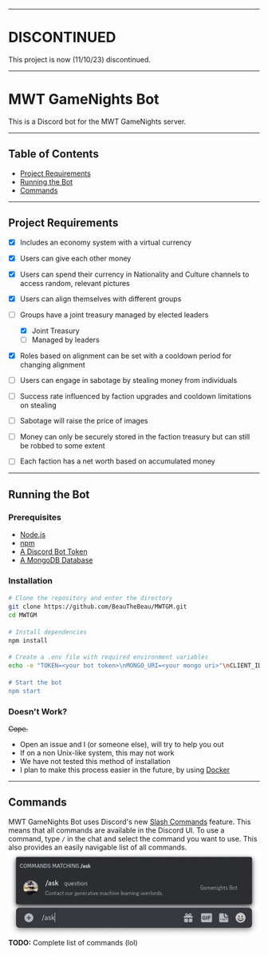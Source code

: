 
---

# DISCONTINUED
This project is now (11/10/23) discontinued. 

---


# MWT GameNights Bot

This is a Discord bot for the MWT GameNights server.

---

## Table of Contents

- [Project Requirements](#Project-Requirements)
- [Running the Bot](#Running-the-Bot)
- [Commands](#Commands)

---

## Project Requirements

- [X] Includes an economy system with a virtual currency
- [X] Users can give each other money
- [X] Users can spend their currency in Nationality and Culture channels to access random, relevant pictures

- [X] Users can align themselves with different groups
- [ ] Groups have a joint treasury managed by elected leaders
    - [X] Joint Treasury
    - [ ] Managed by leaders
- [X] Roles based on alignment can be set with a cooldown period for changing alignment

- [ ] Users can engage in sabotage by stealing money from individuals
- [ ] Success rate influenced by faction upgrades and cooldown limitations on stealing
- [ ] Sabotage will raise the price of images
- [ ] Money can only be securely stored in the faction treasury but can still be robbed to some extent
- [ ] Each faction has a net worth based on accumulated money 

---

## Running the Bot

### Prerequisites

- [Node.js](https://nodejs.org/en/)
- [npm](https://www.npmjs.com/)
- [A Discord Bot Token](https://discord.com/developers/applications)
- [A MongoDB Database](https://www.mongodb.com/)

### Installation

```bash
# Clone the repository and enter the directory
git clone https://github.com/BeauTheBeau/MWTGM.git
cd MWTGM

# Install dependencies
npm install

# Create a .env file with required environment variables
echo -e "TOKEN=<your bot token>\nMONGO_URI=<your mongo uri>"\nCLIENT_ID=<your client id>" > .env

# Start the bot
npm start
```

### Doesn't Work?
~~Cope.~~
- Open an issue and I (or someone else), will try to help you out
- If on a non Unix-like system, this may not work
- We have not tested this method of installation
- I plan to make this process easier in the future, by using [Docker](https://www.docker.com/)

---

## Commands

MWT GameNights Bot uses Discord's new [Slash Commands](https://discord.com/developers/docs/interactions/slash-commands)
feature. 
This means that all commands are available in the Discord UI. 
To use a command, type `/` in the chat and select the command you want to use. 
This also provides an easily navigable list of all commands. 
![slash_command.webp](slash_command.webp)
**TODO:** Complete list of commands (lol)
